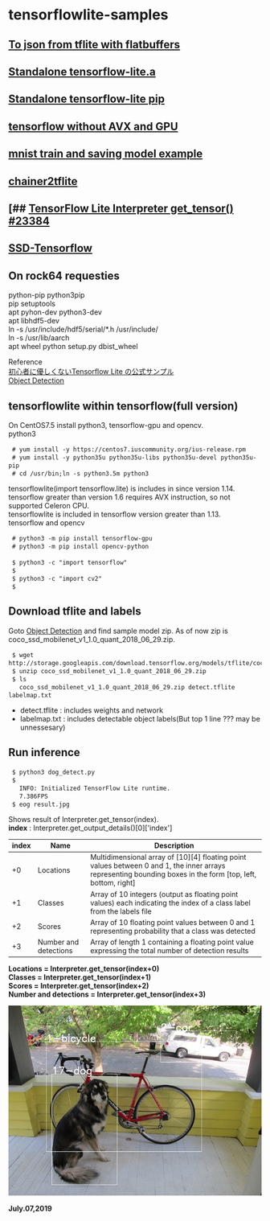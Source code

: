 # tensorflowlite-samples

## [To json from tflite with flatbuffers](./README_flatbuffers.md)  
## [Standalone tensorflow-lite.a](CNN_NumberDetector/05_TensorflowLite_CPP/README.md)  
## [Standalone tensorflow-lite pip](README_pip_standalone.md)  
## [tensorflow without AVX and GPU](https://github.com/k5iogura/docker_docker/blob/master/README_tensorflow.md)  
## [mnist train and saving model example](https://github.com/k5iogura/tensorflowlite-samples/tree/master/mnist_train_saving)  
## [chainer2tflite](chainer2tflite/example/mnist/README.md)  
## [## [TensorFlow Lite Interpreter get_tensor() #23384](./README_get_tensor.md)
## [SSD-Tensorflow](README_SSD-Tensorflow.md)  

## On rock64 requesties
python-pip python3pip  
pip setuptools  
apt pyhon-dev python3-dev  
apt libhdf5-dev  
ln -s /usr/include/hdf5/serial/\*.h /usr/include/  
ln -s /usr/lib/aarch  
apt wheel
python setup.py dbist_wheel

Reference  
[初心者に優しくないTensorflow Lite の公式サンプル](https://qiita.com/yohachi/items/434f0da356161e82c242)  
[Object Detection](https://www.tensorflow.org/lite/models/object_detection/overview)  

## tensorflowlite within tensorflow(full version)  
On CentOS7.5 install python3, tensorflow-gpu and opencv.  
python3  
```
 # yum install -y https://centos7.iuscommunity.org/ius-release.rpm
 # yum install -y python35u python35u-libs python35u-devel python35u-pip
 # cd /usr/bin;ln -s python3.5m python3
```

tensorflowlite(import tensorflow.lite) is includes in since version 1.14.  
tensorflow greater than version 1.6 requires AVX instruction, so not supported Celeron CPU.  
tensorflowlite is included in tensorflow version greater than 1.13.  
tensorflow and opencv  
```
 # python3 -m pip install tensorflow-gpu  
 # python3 -m pip install opencv-python  
 
 $ python3 -c "import tensorflow"
 $
 $ python3 -c "import cv2"
 $
```

## Download tflite and labels  

Goto [Object Detection](https://www.tensorflow.org/lite/models/object_detection/overview) and find sample model zip. As of now zip is coco_ssd_mobilenet_v1_1.0_quant_2018_06_29.zip.  
```
 $ wget http://storage.googleapis.com/download.tensorflow.org/models/tflite/coco_ssd_mobilenet_v1_1.0_quant_2018_06_29.zip
 $ unzip coco_ssd_mobilenet_v1_1.0_quant_2018_06_29.zip
 $ ls
   coco_ssd_mobilenet_v1_1.0_quant_2018_06_29.zip detect.tflite labelmap.txt
```
- detect.tflite : includes weights and network  
- labelmap.txt  : includes detectable object labels(But top 1 line ??? may be unnessesary)  

## Run inference  

```
 $ python3 dog_detect.py
 $
   INFO: Initialized TensorFlow Lite runtime.
   7.386FPS
 $ eog result.jpg
```

Shows result of Interpreter.get_tensor(index).  
**index** : Interpreter.get_output_details()[0]['index']  

|index     |Name                  |Description   |
|-         |-                     |-             |
|+0        |Locations             |Multidimensional array of [10][4] floating point values between 0 and 1, the inner arrays representing bounding boxes in the form [top, left, bottom, right] |
|+1        |Classes               |Array of 10 integers (output as floating point values) each indicating the index of a class label from the labels file |
|+2        |Scores                |Array of 10 floating point values between 0 and 1 representing probability that a class was detected |
|+3        |Number and detections |Array of length 1 containing a floating point value expressing the total number of detection results |


**Locations = Interpreter.get_tensor(index+0)**  
**Classes   = Interpreter.get_tensor(index+1)**  
**Scores    = Interpreter.get_tensor(index+2)**  
**Number and detections = Interpreter.get_tensor(index+3)**  

![](./dog_result.jpg)  

**July.07,2019**  

